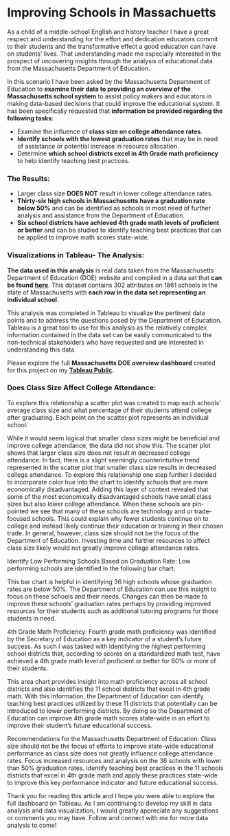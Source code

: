 # Improving Schools in Massachuetts

As a child of a middle-school English and history teacher I have a great respect and understanding for the effort and dedication educators commit to their students and the transformative effect a good education can have on students’ lives. That understanding made me especially interested in the prospect of uncovering insights through the analysis of educational data from the Massachusetts Department of Education.

In this scenario I have been asked by the Massachusetts Department of Education to __examine their data to providing an overview of the Massachusetts school system__ to assist policy makers and educators in making data-based decisions that could improve the educational system. It has been specifically requested that __information be provided regarding the following tasks__:

* Examine the influence of **class size on college attendance rates**.
* __Identify schools with the lowest graduation rates__ that may be in need of assistance or potential increase in resource allocation.
* Determine **which school districts excel in 4th Grade math proficiency** to help identify teaching best practices.

### The Results:

* Larger class size __DOES NOT__ result in lower college attendance rates.
* __Thirty-six high schools in Massachusetts have a graduation rate below 50%__ and can be identified as schools in most need of further analysis and assistance from the Department of Education.
* __Six school districts have achieved 4th grade math levels of proficient or better__ and can be studied to identify teaching best practices that can be applied to improve math scores state-wide.

### Visualizations in Tableau- The Analysis:

**The data used in this analysis** is real data taken from the Massachusetts Department of Education (DOE) website and compiled in a data set that **can be found** [**here**](https://www.kaggle.com/datasets/ndalziel/massachusetts-public-schools-data). This dataset contains 302 attributes on 1861 schools in the state of Massachusetts with **each row in the data set representing an individual school**.

This analysis was completed in Tableau to visualize the pertinent data points and to address the questions posed by the Department of Education. Tableau is a great tool to use for this analysis as the relatively complex information contained in the data set can be easily communicated to the non-technical stakeholders who have requested and are interested in understanding this data. 

Please explore the full **Massachusetts DOE overview dashboard** created for this project on my [**Tableau Public**](https://public.tableau.com/app/profile/andrew.schenk6747/viz/MassachusettsSchoolDistrictProject/MassSchoolsDashboard).

### Does Class Size Affect College Attendance:

To explore this relationship a scatter plot was created to map each schools’ average class size and what percentage of their students attend college after graduating. Each point on the scatter plot represents an individual school:



While it would seem logical that smaller class sizes might be beneficial and improve college attendance, the data did not show this. The scatter plot shows that larger class size does not result in decreased college attendance. In fact, there is a slight seemingly counterintuitive trend represented in the scatter plot that smaller class size results in decreased college attendance. 
To explore this relationship one step further I decided to incorporate color hue into the chart to identify schools that are more economically disadvantaged. Adding this layer of context revealed that some of the most economically disadvantaged schools have small class sizes but also lower college attendance. When these schools are pin-pointed we see that many of these schools are technology and or trade-focused schools. This could explain why fewer students continue on to college and instead likely continue their education or training in their chosen trade.
In general, however, class size should not be the focus of the Department of Education. Investing time and further resources to affect class size likely would not greatly improve college attendance rates.

Identify Low Performing Schools Based on Graduation Rate:
Low performing schools are identified in the following bar chart:



This bar chart is helpful in identifying 36 high schools whose graduation rates are below 50%. The Department of Education can use this insight to focus on these schools and their needs. Changes can then be made to improve these schools’ graduation rates perhaps by providing improved resources for their students such as additional tutoring programs for those students in need.

4th Grade Math Proficiency:
Fourth grade math proficiency was identified by the Secretary of Education as a key indicator of a student’s future success. As such I was tasked with identifying the highest performing school districts that, according to scores on a standardized math test, have achieved a 4th grade math level of proficient or better for 80% or more of their students.



This area chart provides insight into math proficiency across all school districts and also identifies the 11 school districts that excel in 4th grade math. With this information, the Department of Education can identify teaching best practices utilized by these 11 districts that potentially can be introduced to lower performing districts. By doing so the Department of Education can improve 4th grade math scores state-wide in an effort to improve their student’s future educational success.

Recommendations for the Massachusetts Department of Education:
Class size should not be the focus of efforts to improve state-wide educational performance as class size does not greatly influence college attendance rates.
Focus increased resources and analysis on the 36 schools with lower than 50% graduation rates. 
Identify teaching best practices in the 11 schools districts that excel in 4th grade math and apply these practices state-wide to improve this key performance indicator and future educational success.
 
Thank you for reading this article and I hope you were able to explore the full dashboard on Tableau. As I am continuing to develop my skill in data analysis and data visualization, I would greatly appreciate any suggestions or comments you may have. Follow and connect with me for more data analysis to come!
